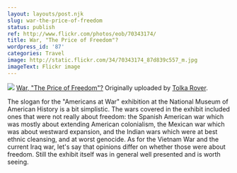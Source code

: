```yaml
---
layout: layouts/post.njk
slug: war-the-price-of-freedom
status: publish
ref: http://www.flickr.com/photos/eob/70343174/
title: War, "The Price of Freedom"?
wordpress_id: '87'
categories: Travel
image: http://static.flickr.com/34/70343174_87d839c557_m.jpg
imageText: Flickr image
---
```


[![](http://static.flickr.com/34/70343174_87d839c557_m.jpg)](http://www.flickr.com/photos/eob/70343174/)
   [War, "The Price of Freedom"?](http://www.flickr.com/photos/eob/70343174/)
  Originally uploaded by [Tolka Rover](http://www.flickr.com/people/eob/).


The slogan for the "Americans at War" exhibition at the National Museum of American History is a bit simplistic.  The wars covered in the exhibit included ones that were not really about freedom: the Spanish American war which was mostly about extending American colonialism, the Mexican war which was about westward expansion, and the Indian wars which were at best ethnic cleansing, and at worst genocide.  As for the Vietnam War and the current Iraq war, let's say that opinions differ on whether those were about freedom.  Still the exhibit itself was in general well presented and is worth seeing.


